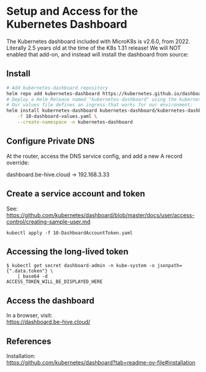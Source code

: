 # Setup and Access for the Kubernetes Dashboard

The Kubernetes dashboard included with MicroK8s is v2.6.0, from 2022.  Literally 2.5
years old at the time of the K8s 1.31 release!  We will NOT enabled that add-on, and instead will install the dashboard from source:

## Install

```bash
# Add kubernetes-dashboard repository
helm repo add kubernetes-dashboard https://kubernetes.github.io/dashboard/
# Deploy a Helm Release named "kubernetes-dashboard" using the kubernetes-dashboard chart.
# Our values file defines an ingress that works for our environment:
helm install kubernetes-dashboard kubernetes-dashboard/kubernetes-dashboard \
    -f 10-dashboard-values.yaml \
    --create-namespace -n kubernetes-dashboard
```

## Configure Private DNS

At the router, access the DNS service config, and add a new A record override:

dashboard.be-hive.cloud -> 192.168.3.33

## Create a service account and token

See:  
<https://github.com/kubernetes/dashboard/blob/master/docs/user/access-control/creating-sample-user.md>

```shell
kubectl apply -f 10-DashboardAccountToken.yaml
```

## Accessing the long-lived token

```shell
$ kubectl get secret dashboard-admin -n kube-system -o jsonpath={".data.token"} \
    | base64 -d
ACCESS_TOKEN_WILL_BE_DISPLAYED_HERE
```

## Access the dashboard

In a browser, visit:  
<https://dashboard.be-hive.cloud/>

## References

Installation:  
<https://github.com/kubernetes/dashboard?tab=readme-ov-file#installation>